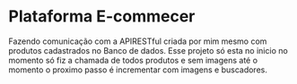 # Plataforma E-commecer

Fazendo comunicação com a APIRESTful criada por mim mesmo com produtos cadastrados no Banco de dados.
Esse projeto só esta no inicio no momento só fiz a chamada de todos produtos e sem imagens até o momento o proximo passo é incrementar com imagens e buscadores.